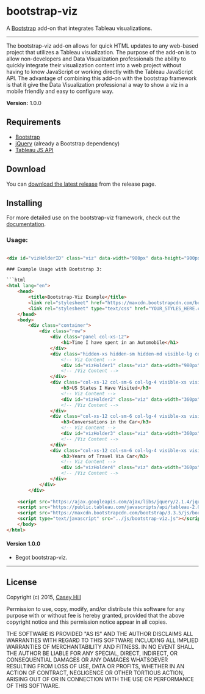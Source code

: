 # bootstrap-viz

A [Bootstrap](http://getbootstrap.com) add-on that integrates Tableau visualizations.

----------

The bootstrap-viz add-on allows for quick HTML updates to any web-based project that utilizes a Tableau visualization. The purpose of the add-on is to allow non-developers and Data Visualization professionals the ability to quickly integrate their visualization content into a web project without having to know JavaScript or working directly with the Tableau JavaScript API. The advantage of combining this add-on with the bootstrap framework is that it give the Data Visualization professional a way to show a viz in a mobile friendly and easy to configure way.

**Version:** 1.0.0

## Requirements

*  [Bootstrap](http://getbootstrap.com)
*  [jQuery](http://jquery.com/) (already a Bootstrap dependency)
*  [Tableau JS API](http://www.tableau.com/new-features/javascript-api)

## Download

You can [download the latest release](https://github.com/bignamehere/bootstrap-viz/releases) from the release page.


## Installing

For more detailed use on the bootstrap-viz framework, check out the [documentation](http://bignamehere.github.io/bootstrap-viz).

### Usage:

```html

<div id="vizHolderID" class="viz" data-width="980px" data-height="900px" data-hidetabs="true" data-hidetoolbar="true" data-url="https://public.tableau.com/views/TravelFun/TravelFun"></div>

### Example Usage with Bootstrap 3:

```html
<html lang="en">
    <head>
        <title>Bootstrap-Viz Example</title>
        <link rel="stylesheet" href="https://maxcdn.bootstrapcdn.com/bootstrap/3.3.5/css/bootstrap.min.css">
        <link rel="stylesheet" type="text/css" href="YOUR_STYLES_HERE.css">
    </head>
    <body>
        <div class="container">
            <div class="row">
                <div class="panel col-xs-12">
                    <h1>Time I have spent in an Automobile</h1>
                </div>
                <div class="hidden-xs hidden-sm hidden-md visible-lg col-lg-12">
                    <!-- Viz Content -->
                    <div id="vizHolder1" class="viz" data-width="980px" data-height="900px" data-hidetabs="true" data-hidetoolbar="true" data-url="https://public.tableau.com/views/TravelFun/TravelFun"></div>
                    <!-- /Viz Content -->
                </div>            
                <div class="col-xs-12 col-sm-6 col-lg-4 visible-xs visible-sm visible-md hidden-lg">
                    <h3>US States I Have Visited</h3>
                    <!-- Viz Content -->
                    <div id="vizHolder2" class="viz" data-width="360px" data-height="400px" data-hidetabs="true" data-hidetoolbar="true" data-url="https://public.tableau.com/views/TravelFun/PlacesTraveled"></div>
                    <!-- /Viz Content -->
                </div>
                <div class="col-xs-12 col-sm-6 col-lg-4 visible-xs visible-sm visible-md hidden-lg">
                    <h3>Conversations in the Car</h3>
                    <!-- Viz Content -->
                    <div id="vizHolder3" class="viz" data-width="360px" data-height="400px" data-hidetabs="true" data-hidetoolbar="true" data-url="https://public.tableau.com/views/TravelFun/BoysConversations"></div>
                    <!-- /Viz Content -->
                </div>
                <div class="col-xs-12 col-sm-6 col-lg-4 visible-xs visible-sm visible-md hidden-lg">
                    <h3>Years of Travel Via Car</h3>
                    <!-- Viz Content -->
                    <div id="vizHolder4" class="viz" data-width="360px" data-height="400px" data-hidetabs="true" data-hidetoolbar="true" data-url="https://public.tableau.com/views/TravelFun/YearTraveled"></div>
                    <!-- /Viz Content -->
                </div>
            </div>
        </div>
        
    <script src="https://ajax.googleapis.com/ajax/libs/jquery/2.1.4/jquery.min.js"></script>
    <script src="https://public.tableau.com/javascripts/api/tableau-2.0.0.min.js"></script>
    <script src="https://maxcdn.bootstrapcdn.com/bootstrap/3.3.5/js/bootstrap.min.js"></script>
    <script type="text/javascript" src="../js/bootstrap-viz.js"></script>
    </body>
</html>
```


#### Version 1.0.0

* Begot bootstrap-viz.


----------------------------------------------------

## License

Copyright (c) 2015, [Casey Hill](mailto:casey@bignamehere.com)

Permission to use, copy, modify, and/or distribute this software for any purpose with or without fee is hereby granted, provided that the above copyright notice and this permission notice appear in all copies.

THE SOFTWARE IS PROVIDED "AS IS" AND THE AUTHOR DISCLAIMS ALL WARRANTIES WITH REGARD TO THIS SOFTWARE INCLUDING ALL IMPLIED WARRANTIES OF MERCHANTABILITY AND FITNESS. IN NO EVENT SHALL THE AUTHOR BE LIABLE FOR ANY SPECIAL, DIRECT, INDIRECT, OR CONSEQUENTIAL DAMAGES OR ANY DAMAGES WHATSOEVER RESULTING FROM LOSS OF USE, DATA OR PROFITS, WHETHER IN AN ACTION OF CONTRACT, NEGLIGENCE OR OTHER TORTIOUS ACTION, ARISING OUT OF OR IN CONNECTION WITH THE USE OR PERFORMANCE OF THIS SOFTWARE.